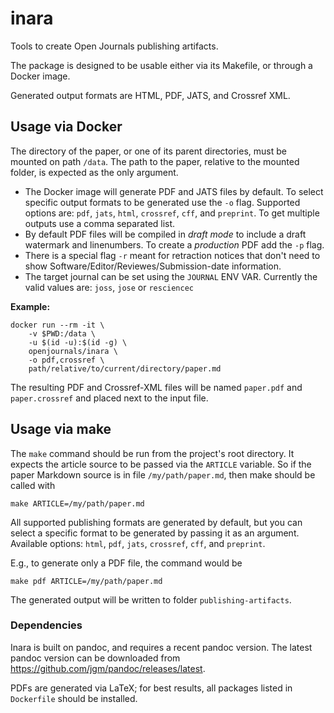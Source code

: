# inara

Tools to create Open Journals publishing artifacts.

The package is designed to be usable either via its Makefile, or
through a Docker image.

Generated output formats are HTML, PDF, JATS, and Crossref XML.

## Usage via Docker

The directory of the paper, or one of its parent directories,
must be mounted on path `/data`. The path to the paper, relative to
the mounted folder, is expected as the only argument.

- The Docker image will generate PDF and JATS files by default. To
select specific output formats to be generated use the `-o` flag.
Supported options are: `pdf`, `jats`, `html`, `crossref`, `cff`, and `preprint`. To get multiple outputs
use a comma separated list.
- By default PDF files will be compiled in _draft mode_ to include a draft
watermark and linenumbers. To create a _production_ PDF add the `-p` flag.
- There is a special flag `-r` meant for retraction notices that don't need to show Software/Editor/Reviewes/Submission-date information.
- The target journal can be set using the `JOURNAL` ENV VAR. Currently the valid values are: `joss`, `jose` or `resciencec`

**Example:**

    docker run --rm -it \
        -v $PWD:/data \
        -u $(id -u):$(id -g) \
        openjournals/inara \
        -o pdf,crossref \
        path/relative/to/current/directory/paper.md

The resulting PDF and Crossref-XML files will be named `paper.pdf` and `paper.crossref` and placed next to the
input file.

## Usage via make

The `make` command should be run from the project's root directory.
It expects the article source to be passed via the `ARTICLE`
variable. So if the paper Markdown source is in file
`/my/path/paper.md`, then make should be called with

    make ARTICLE=/my/path/paper.md

All supported publishing formats are generated by default, but you
can select a specific format to be generated by passing it as an
argument. Available options: `html`, `pdf`, `jats`, `crossref`, `cff`, and `preprint`.

E.g., to generate only a PDF file, the command would be

    make pdf ARTICLE=/my/path/paper.md

The generated output will be written to folder
`publishing-artifacts`.

### Dependencies

Inara is built on pandoc, and requires a recent pandoc version.
The latest pandoc version can be downloaded from
<https://github.com/jgm/pandoc/releases/latest>.

PDFs are generated via LaTeX; for best results, all packages
listed in `Dockerfile` should be installed.

